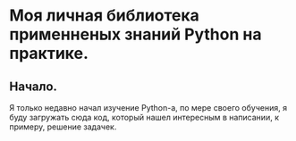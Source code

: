 # Моя личная библиотека применненых знаний Python на практике.

## Начало.
Я только недавно начал изучение Python-а, по мере своего обучения, я буду
загружать сюда код, который нашел интересным в написании, к примеру, решение
задачек.

